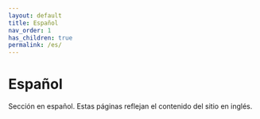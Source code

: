 ```yaml
---
layout: default
title: Español
nav_order: 1
has_children: true
permalink: /es/
---
```


# Español
Sección en español. Estas páginas reflejan el contenido del sitio en inglés.